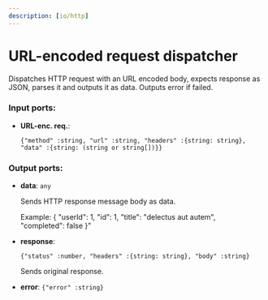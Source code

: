 ```yaml
---
description: [io/http]
---
```


# URL-encoded request dispatcher

Dispatches HTTP request with an URL encoded body, expects response as JSON, parses it and outputs it as data. Outputs error if failed.

### Input ports:

* __URL-enc. req.__: 
    ```
    {"method" :string, "url" :string, "headers" :{string: string}, "data" :{string: (string or string[])}}
    ```

### Output ports:

* __data__: `any`

    Sends HTTP response message body as data.
    
    Example:
    {
      "userId": 1, 
      "id": 1, 
      "title": "delectus aut autem",  
      "completed": false
    }"


* __response__: 
    ```
    {"status" :number, "headers" :{string: string}, "body" :string}
    ```

    Sends original response.


* __error__: `{"error" :string}`

